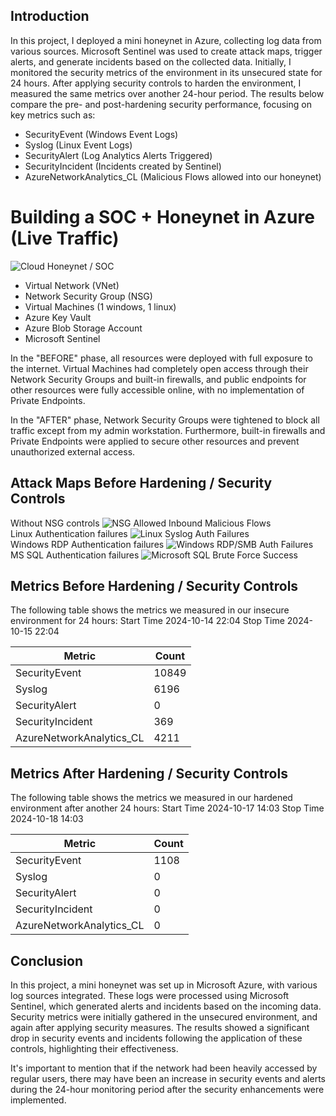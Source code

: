
## Introduction

In this project, I deployed a mini honeynet in Azure, collecting log data from various sources. Microsoft Sentinel was used to create attack maps, trigger alerts, and generate incidents based on the collected data. Initially, I monitored the security metrics of the environment in its unsecured state for 24 hours. After applying security controls to harden the environment, I measured the same metrics over another 24-hour period. The results below compare the pre- and post-hardening security performance, focusing on key metrics such as:

- SecurityEvent (Windows Event Logs)
- Syslog (Linux Event Logs)
- SecurityAlert (Log Analytics Alerts Triggered)
- SecurityIncident (Incidents created by Sentinel)
- AzureNetworkAnalytics_CL (Malicious Flows allowed into our honeynet)

# Building a SOC + Honeynet in Azure (Live Traffic)
![Cloud Honeynet / SOC](https://i.imgur.com/6T04CSq.png)

- Virtual Network (VNet)
- Network Security Group (NSG)
- Virtual Machines (1 windows, 1 linux)
- Azure Key Vault
- Azure Blob Storage Account
- Microsoft Sentinel

In the "BEFORE" phase, all resources were deployed with full exposure to the internet. Virtual Machines had completely open access through their Network Security Groups and built-in firewalls, and public endpoints for other resources were fully accessible online, with no implementation of Private Endpoints.

In the "AFTER" phase, Network Security Groups were tightened to block all traffic except from my admin workstation. Furthermore, built-in firewalls and Private Endpoints were applied to secure other resources and prevent unauthorized external access.

## Attack Maps Before Hardening / Security Controls
Without NSG controls
![NSG Allowed Inbound Malicious Flows](https://i.imgur.com/KzEJvwT.png)<br>
Linux Authentication failures
![Linux Syslog Auth Failures](https://i.imgur.com/zjceqai.png)<br>
Windows RDP Authentication failures
![Windows RDP/SMB Auth Failures](https://i.imgur.com/xFmCggT.png)<br>
MS SQL Authentication failures
![Microsoft SQL Brute Force Success](https://i.imgur.com/Y2ATwBR.png)<br>

## Metrics Before Hardening / Security Controls

The following table shows the metrics we measured in our insecure environment for 24 hours:
Start Time 2024-10-14 22:04
Stop Time 2024-10-15 22:04

| Metric                   | Count
| ------------------------ | -----
| SecurityEvent            | 10849
| Syslog                   | 6196
| SecurityAlert            | 0
| SecurityIncident         | 369
| AzureNetworkAnalytics_CL | 4211

## Metrics After Hardening / Security Controls

The following table shows the metrics we measured in our hardened environment after another 24 hours:
Start Time 2024-10-17 14:03
Stop Time	2024-10-18 14:03

| Metric                   | Count
| ------------------------ | -----
| SecurityEvent            | 1108
| Syslog                   | 0
| SecurityAlert            | 0
| SecurityIncident         | 0
| AzureNetworkAnalytics_CL | 0

## Conclusion

In this project, a mini honeynet was set up in Microsoft Azure, with various log sources integrated. These logs were processed using Microsoft Sentinel, which generated alerts and incidents based on the incoming data. Security metrics were initially gathered in the unsecured environment, and again after applying security measures. The results showed a significant drop in security events and incidents following the application of these controls, highlighting their effectiveness.

It's important to mention that if the network had been heavily accessed by regular users, there may have been an increase in security events and alerts during the 24-hour monitoring period after the security enhancements were implemented.
